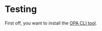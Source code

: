 # Testing

First off, you want to install the [OPA CLI tool](https://www.openpolicyagent.org/docs/latest/#running-opa).